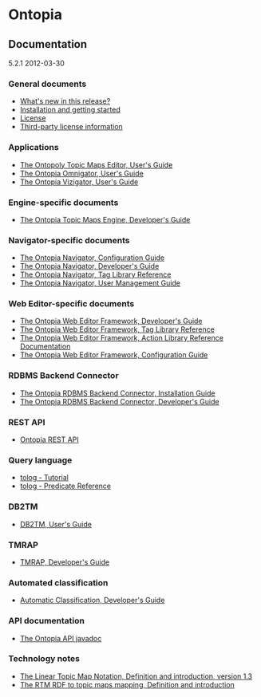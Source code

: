 Ontopia
=======

Documentation
-------------

<span class="version">5.2.1 2012-03-30</p>

### General documents ###

* [What's new in this release?](whatsnew.html)
* [Installation and getting started](install.html)
* [License](license.html)
* [Third-party license information](copyrights.html)

### Applications ###

* [The Ontopoly Topic Maps Editor, User's Guide](ontopoly/user-guide.html)
* [The Ontopia Omnigator, User's Guide](omnigator/userguide.html)
* [The Ontopia Vizigator, User's Guide](vizigator/userguide.html)

### Engine-specific documents ###

* [The Ontopia Topic Maps Engine, Developer's Guide](engine/devguide.html)

### Navigator-specific documents ###

* [The Ontopia Navigator, Configuration Guide](navigator/config.html)
* [The Ontopia Navigator, Developer's Guide](navigator/navguide.html)
* [The Ontopia Navigator, Tag Library Reference](navigator/tolog-taglib.html)
* [The Ontopia Navigator, User Management Guide](navigator/userman.html)

### Web Editor-specific documents ###

* [The Ontopia Web Editor Framework, Developer's Guide](webed/devguide.html)
* [The Ontopia Web Editor Framework, Tag Library Reference](webed/taglib.html)
* [The Ontopia Web Editor Framework, Action Library Reference Documentation](webed/action-ref.html)
* [The Ontopia Web Editor Framework, Configuration Guide](webed/config.html)

### RDBMS Backend Connector ###

* [The Ontopia RDBMS Backend Connector, Installation Guide](rdbms/install.html)
* [The Ontopia RDBMS Backend Connector, Developer's Guide](rdbms/devguide.html)

### REST API ###

* [Ontopia REST API](rest/index.html)

### Query language ###

* [tolog - Tutorial](query/tutorial.html)
* [tolog - Predicate Reference](query/predicate-reference.html)

### DB2TM ###

* [DB2TM, User's Guide](db2tm/user-guide.html)

### TMRAP ###

* [TMRAP, Developer's Guide](tmrap/dev-guide.html)

### Automated classification ###

* [Automatic Classification, Developer's Guide](classify/dev-guide.html)

### API documentation ###

* [The Ontopia API javadoc](api/index.html)

### Technology notes ###

* [The Linear Topic Map Notation, Definition and introduction, version 1.3](misc/ltm.html)
* [The RTM RDF to topic maps mapping, Definition and introduction](misc/rdf2tm.html)


